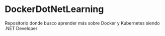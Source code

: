 # DockerDotNetLearning
Repositorio donde busco aprender más sobre Docker y Kubernetes siendo .NET Developer
